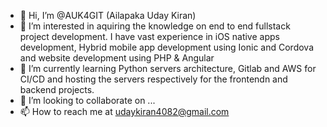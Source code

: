 - 👋 Hi, I’m @AUK4GIT (Ailapaka Uday Kiran)
- 👀 I’m interested in aquiring the knowledge on end to end fullstack project development. I have vast experience in iOS native apps development, Hybrid mobile app development using Ionic and Cordova and website development using PHP & Angular
- 🌱 I’m currently learning Python servers architecture, Gitlab and AWS for CI/CD and hosting the servers respectively for the frontendn and backend projects.
- 💞️ I’m looking to collaborate on ...
- 📫 How to reach me at udaykiran4082@gmail.com

<!---
AUK4GIT/AUK4GIT is a ✨ special ✨ repository because its `README.md` (this file) appears on your GitHub profile.
You can click the Preview link to take a look at your changes.
--->
